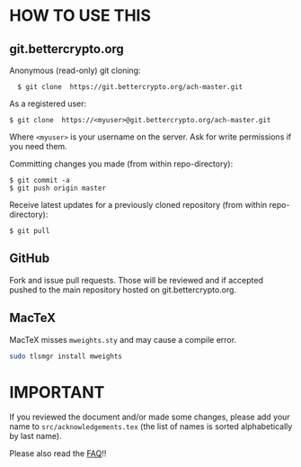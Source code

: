 # HOW TO USE THIS

## git.bettercrypto.org
Anonymous (read-only) git cloning:

`  $ git clone  https://git.bettercrypto.org/ach-master.git`


As a registered user:

  `$ git clone  https://<myuser>@git.bettercrypto.org/ach-master.git`

Where `<myuser>` is your username on the server. Ask for write permissions if you need them.


Committing changes you made (from within repo-directory):


```
$ git commit -a
$ git push origin master
```


Receive latest updates for a previously cloned repository (from within repo-directory):

  `$ git pull`

## GitHub
Fork and issue pull requests. Those will be reviewed and if accepted pushed to the main repository hosted on git.bettercrypto.org.

## MacTeX
MacTeX misses `mweights.sty` and may cause a compile error.

```bash
sudo tlsmgr install mweights
```

# IMPORTANT

If you reviewed the document and/or made some changes, please add your name to `src/acknowledgements.tex` (the list of names is sorted alphabetically by last name).

Please also read the [FAQ](FAQ.md)!!
